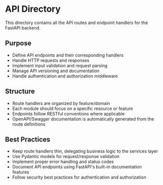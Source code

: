 # API Directory

This directory contains all the API routes and endpoint handlers for the FastAPI backend.

## Purpose

- Define API endpoints and their corresponding handlers
- Handle HTTP requests and responses
- Implement input validation and request parsing
- Manage API versioning and documentation
- Handle authentication and authorization middleware

## Structure

- Route handlers are organized by feature/domain
- Each module should focus on a specific resource or feature
- Endpoints follow RESTful conventions where applicable
- OpenAPI/Swagger documentation is automatically generated from the route definitions

## Best Practices

- Keep route handlers thin, delegating business logic to the services layer
- Use Pydantic models for request/response validation
- Implement proper error handling and status codes
- Document API endpoints using FastAPI's built-in documentation features
- Follow security best practices for authentication and authorization
